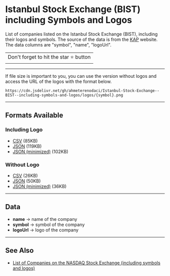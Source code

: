 # Istanbul Stock Exchange (BIST) including Symbols and Logos

List of companies listed on the Istanbul Stock Exchange (BIST), including their logos and symbols. The source of the data is from the [KAP](https://www.kap.org.tr/tr/bist-sirketler) website. The data columns are "symbol", "name", "logoUrl".

<table>
	<tr>
		<td>
			Don't forget to hit the star ⭐ button
		</td>
	</tr>
</table>

---

If file size is important to you, you can use the version without logos and access the URL of the logos with the format below.

`https://cdn.jsdelivr.net/gh/ahmeterenodaci/Istanbul-Stock-Exchange--BIST--including-symbols-and-logos/logos/{symbol}.png`

---

## Formats Available

### Including Logo

-  [CSV](https://cdn.jsdelivr.net/gh/ahmeterenodaci/Istanbul-Stock-Exchange--BIST--including-symbols-and-logos/bist.csv) (85KB)
-  [JSON](https://cdn.jsdelivr.net/gh/ahmeterenodaci/Istanbul-Stock-Exchange--BIST--including-symbols-and-logos/bist.json) (119KB)
-  [JSON (minimized)](https://cdn.jsdelivr.net/gh/ahmeterenodaci/Istanbul-Stock-Exchange--BIST--including-symbols-and-logos/bist.min.json) (102KB)

### Without Logo

-  [CSV](https://cdn.jsdelivr.net/gh/ahmeterenodaci/Istanbul-Stock-Exchange--BIST--including-symbols-and-logos/without_logo.csv) (26KB)
-  [JSON](https://cdn.jsdelivr.net/gh/ahmeterenodaci/Istanbul-Stock-Exchange--BIST--including-symbols-and-logos/without_logo.json) (50KB)
-  [JSON (minimized)](https://cdn.jsdelivr.net/gh/ahmeterenodaci/Istanbul-Stock-Exchange--BIST--including-symbols-and-logos/without_logo.min.json) (36KB)

---

## Data

-  **name** -> name of the company
-  **symbol** -> symbol of the company
-  **logoUrl** -> logo of the company

---

## See Also

-  [List of Companies on the NASDAQ Stock Exchange (including symbols and logos)](https://github.com/ahmeterenodaci/Nasdaq-Stock-Exchange-including-Symbols-and-Logos)
